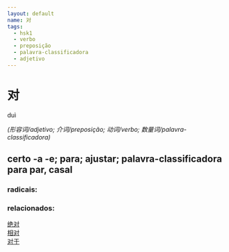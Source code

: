 ```yaml
--- 
layout: default
name: 对 
tags: 
  - hsk1
  - verbo
  - preposição
  - palavra-classificadora
  - adjetivo
--- 
```

# 对 
duì  
 
*(形容词/adjetivo; 介词/preposição; 动词/verbo; 数量词/palavra-classificadora)*  
## certo -a -e; para; ajustar; palavra-classificadora para par, casal 
### radicais: 
### relacionados: 
[绝对](/zhengshidu/hsk3/绝对)  
[相对](/zhengshidu/hsk7-9/相对)  
[对于](/zhengshidu/outras/对于)  
